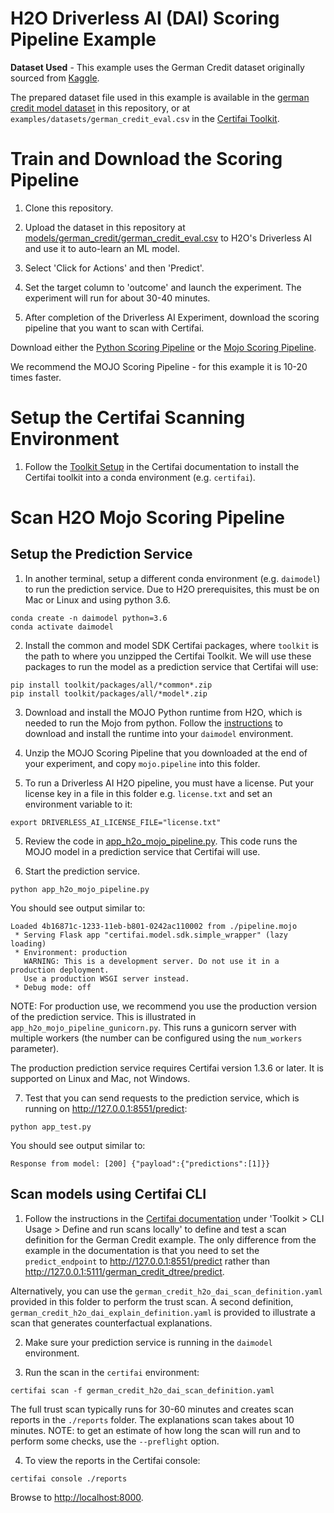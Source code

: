 # H2O Driverless AI (DAI) Scoring Pipeline Example

**Dataset Used** - This example uses the German Credit dataset originally sourced from [Kaggle](https://www.kaggle.com/uciml/german-credit).

The prepared dataset file used in this example is available in the
[german credit model dataset](../german_credit/german_credit_eval.csv) in this repository, or at `examples/datasets/german_credit_eval.csv` in the
[Certifai Toolkit](https://www.cognitivescale.com/download-certifai/).

# Train and Download the Scoring Pipeline

1. Clone this repository.

2. Upload the dataset in this repository at [models/german_credit/german_credit_eval.csv](../german_credit/german_credit_eval.csv) to
H2O's Driverless AI and use it to auto-learn an ML model.

3. Select 'Click for Actions' and then 'Predict'.

4. Set the target column to 'outcome' and launch the experiment. The experiment
will run for about 30-40 minutes.

5. After completion of the Driverless AI Experiment, download the scoring pipeline that you want to scan with Certifai.

  Download either the [Python Scoring Pipeline](http://docs.h2o.ai/driverless-ai/latest-stable/docs/userguide/scoring-standalone-python.html#running-the-python-scoring-pipeline-alternative-method) or the [Mojo Scoring Pipeline](https://s3.amazonaws.com/artifacts.h2o.ai/releases/ai/h2o/dai/rel-1.8.5-64/docs/userguide/scoring-mojo-scoring-pipeline.html#mojo-scoring-pipeline-files).

  We recommend the MOJO Scoring Pipeline - for this example it is 10-20 times faster.

# Setup the Certifai Scanning Environment

1. Follow the [Toolkit Setup](https://cognitivescale.github.io/cortex-certifai/docs/about) in the Certifai documentation to install the Certifai toolkit into a conda
environment (e.g. `certifai`).

# Scan H2O Mojo Scoring Pipeline
## Setup the Prediction Service

1. In another terminal, setup a different conda environment (e.g. `daimodel`) to run the
prediction service. Due to H2O prerequisites, this must be on Mac or Linux and using python 3.6.
```
conda create -n daimodel python=3.6
conda activate daimodel
```

2. Install the common and model SDK Certifai packages, where `toolkit` is the
path to where you unzipped the Certifai Toolkit. We will use these packages
to run the model as a prediction service that Certifai will use:
```
pip install toolkit/packages/all/*common*.zip
pip install toolkit/packages/all/*model*.zip
```

3. Download and install the MOJO Python runtime from H2O, which is needed to run
the Mojo from python. Follow the [instructions](http://docs.h2o.ai/driverless-ai/latest-stable/docs/userguide/scoring-pipeline-cpp.html#downloading-the-scoring-pipeline-runtimes) to download and install the runtime into your `daimodel` environment.

4. Unzip the MOJO Scoring Pipeline that you downloaded at the end of your
experiment, and copy `mojo.pipeline` into this folder.

5. To run a Driverless AI H2O pipeline, you must have a license. Put your
license key in a file in this folder e.g. `license.txt` and set an
environment variable to it:
```
export DRIVERLESS_AI_LICENSE_FILE="license.txt"
```

5. Review the code in [app_h2o_mojo_pipeline.py](./app_h2o_mojo_pipeline.py).
This code runs the MOJO model in a prediction service that Certifai will use.

6. Start the prediction service.
```
python app_h2o_mojo_pipeline.py
```
You should see output similar to:
```
Loaded 4b16871c-1233-11eb-b801-0242ac110002 from ./pipeline.mojo
 * Serving Flask app "certifai.model.sdk.simple_wrapper" (lazy loading)
 * Environment: production
   WARNING: This is a development server. Do not use it in a production deployment.
   Use a production WSGI server instead.
 * Debug mode: off

```

NOTE: For production use, we recommend you use the production version of the
prediction service. This is illustrated in `app_h2o_mojo_pipeline_gunicorn.py`.
This runs a gunicorn server with multiple workers (the number can be
  configured using the `num_workers` parameter).

The production prediction service requires Certifai version 1.3.6 or later.
It is supported on Linux and Mac, not Windows.

7. Test that you can send requests to the prediction service, which is running
on http://127.0.0.1:8551/predict:
```
python app_test.py
```

You should see output similar to:
```
Response from model: [200] {"payload":{"predictions":[1]}}
```

## Scan models using Certifai CLI

1. Follow the instructions in the [Certifai documentation](https://cognitivescale.github.io/cortex-certifai/docs/about) under
'Toolkit > CLI Usage > Define and run scans locally' to define and test a
scan definition for the German Credit example. The only difference from
the example in the documentation is that you need to set the `predict_endpoint`
to http://127.0.0.1:8551/predict
rather than http://127.0.0.1:5111/german_credit_dtree/predict.

  Alternatively, you can use
  the `german_credit_h2o_dai_scan_definition.yaml` provided in this folder to
  perform the trust scan. A
  second definition, `german_credit_h2o_dai_explain_definition.yaml` is provided
  to illustrate a scan that generates counterfactual explanations.

2. Make sure your prediction service is running in the `daimodel` environment.

3. Run the scan in the `certifai` environment:
```
certifai scan -f german_credit_h2o_dai_scan_definition.yaml
```
  The full trust scan typically runs for 30-60 minutes and creates scan reports in
  the `./reports` folder. The explanations scan takes about 10 minutes.
  NOTE: to get an estimate of how long the scan will
  run and to perform some checks, use the `--preflight` option.

4. To view the reports in the Certifai console:
```
certifai console ./reports
```
  Browse to <http://localhost:8000>.
